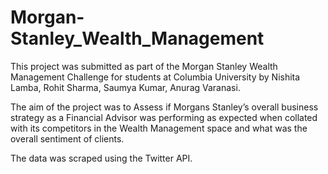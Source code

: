 # Morgan-Stanley_Wealth_Management
This project was submitted as part of the Morgan Stanley Wealth Management Challenge for students at Columbia University by Nishita Lamba, Rohit Sharma, Saumya Kumar, Anurag Varanasi.

The aim of the project was to Assess if Morgans Stanley’s overall business strategy as a Financial Advisor was performing as expected when collated with its competitors in the Wealth Management space and what was the overall sentiment of clients. 

The data was scraped using the Twitter API.



